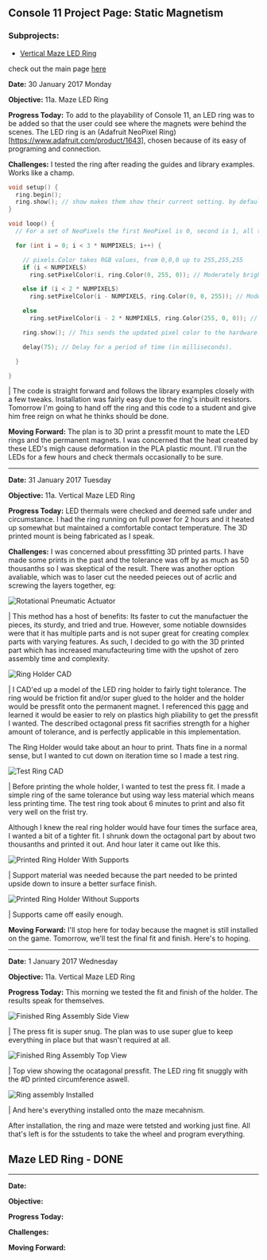 ## Console 11 Project Page: Static Magnetism
### Subprojects:
   * [Vertical Maze LED Ring]()

check out the main page [here](https://TerrenceTran.github.io)

**Date:** 30 January 2017 Monday

**Objective:** 11a. Maze LED Ring

**Progress Today:** To add to the playability of Console 11, an LED ring was to be added so that the user could see where the magnets were behind the scenes. The LED ring is an (Adafruit NeoPixel Ring)[https://www.adafruit.com/product/1643], chosen because of its easy of programing and connection. 

**Challenges:** I tested the ring after reading the guides and library examples. Works like a champ. 

```cpp
void setup() {
  ring.begin();
  ring.show(); // show makes them show their current setting. by default this is off
}

void loop() {
  // For a set of NeoPixels the first NeoPixel is 0, second is 1, all the way up to the count of pixels minus one.

  for (int i = 0; i < 3 * NUMPIXELS; i++) {

    // pixels.Color takes RGB values, from 0,0,0 up to 255,255,255
    if (i < NUMPIXELS)
      ring.setPixelColor(i, ring.Color(0, 255, 0)); // Moderately bright green color.

    else if (i < 2 * NUMPIXELS)
      ring.setPixelColor(i - NUMPIXELS, ring.Color(0, 0, 255)); // Moderately bright green color.

    else
      ring.setPixelColor(i - 2 * NUMPIXELS, ring.Color(255, 0, 0)); // Moderately bright green color.

    ring.show(); // This sends the updated pixel color to the hardware.

    delay(75); // Delay for a period of time (in milliseconds).

  }

}
```
   | The code is straight forward and follows the library examples closely with a few tweaks. Installation was fairly easy due to the ring's inbuilt resistors. Tomorrow I'm going to hand off the ring and this code to a student and give him free reign on what he thinks should be done. 

**Moving Forward:** The plan is to 3D print a pressfit mount to mate the LED rings and the permanent magnets. I was concerned that the heat created by these LED's migh cause deformation in the PLA plastic mount. I'll run the LEDs for a few hours and check thermals occasionally to be sure. 

___

**Date:** 31 January 2017 Tuesday

**Objective:** 11a. Vertical Maze LED Ring

**Progress Today:** LED thermals were checked and deemed safe under and circumstance. I had the ring running on full power for 2 hours and it heated up somewhat but maintained a comfortable contact temperature. The 3D printed mount is being fabricated as I speak.

**Challenges:** I was concerned about pressfitting 3D printed parts. I have made some prints in the past and the tolerance was off by as much as 50 thousanths so I was skeptical of the result. There was another option avaliable, which was to laser cut the needed peieces out of acrlic and screwing the layers together, eg:

![Rotational Pneumatic Actuator](https://lh3.googleusercontent.com/PPz6Zcv4UFJUmy2MchgZ-pJox1gfgz2XyNEl0RGQiHupyGupCQqHkuXsPed3mMnVQcNHQSpvS22OB8NbL6o25axai3qybzyrmDhj3WwtQbfyDf4nh7X51WTLg0l5FEN9h3LRqYzLLeWnIYnrxFpu2MWoFWpzc801KVMI0WG9DgTbbXjOJcUMHJlPNeXFJ6AQJcre9HPyx9809hzwh2jlW8RBiiif-b6rEws8EcpAr6SkkJBNgVGTTdTkP4vnh3v6CtwSSLyU7RB8nl2RgZ1XzCq9_oYqupyQsgbZ8b6W2yfqRGlY4K5K37PCq4GHO11bsIulwuLfA6xSWgU2hlDu-X4_qtPewCY_ylGZ4wRgUPUkoOfFvG4qS0ApFidGu98ArvWrqxGLTzD1Nn0YRtJ8GHhCYwqSJKqIfRya7Dm29HJEzGRw5ACPLxxEsINzGfc36Ulsrbv_YffESiH8qDpclyvVYh9KRwudUS62Tla0flAHuI-DuP1ZbOwT_XnICu3ieHv0E_4HEz9_n5sn_hwvc87m243mUnXmVc9SyCk5zhESKq261tDxT9vEDyr_zfqVNcYRZJCy02vUfLD3PrVYTUthITi3Nxf7W7rnfkQCbufo9Ba9eROJSQAAKf7kpAr5OIUZ52s-BhP1_AWTP8uf4ZtlONV8xOytaEE0Fx5AKg=w1760-h990-no)

   | This method has a host of benefits: Its faster to cut the manufactuer the pieces, its sturdy, and tried and true. However, some notiable downsides were that it has multiple parts and is not super great for creating complex parts with varying features. As such, I decided to go with the 3D printed part which has increased manufacteuring time with the upshot of zero assembly time and complexity. 
 
![Ring Holder CAD](https://lh3.googleusercontent.com/_lPD_ciSYVSbcjpU2YU5N6TTFTU0On98Rxh3AVp3U0RyvwQA0j21M7j3tueGq7CsdbpAwLa3YkcwI1tP_14JYsYoz1GKw2AyD7PJgABuBkITMPQT10CYKH3WWBionOuS3pqOo4fyXsOKa7aEo022vPxNlHmiYPb2LjwVEfbLPXPkrcZednDPxvhFJaTLCnZgrFgCFJnVbaT_ven3vhlYqWy7uhwCBljkPTh4JoeZixzr9X2ZEwMzAXRfi7C4pcisWg0hDM_neJC3CmXgpnkNTKYrHbprksiyU7ZvVby08CFnW-tLd_-qhnG9NiEmLNvAS41_mZO4No-xyHuQQzzkDMTjCU6xOnhbXf7GQzDnC23ilj__pIw6PEOkhVJnYgs7UCn5f7pVsBNYMtcjC5PelOyLU89yxtE5nMVblMb6AT7SV-y8OSSbqS6Mge1oc6gGreCBvXbZh-aYLw_oYYz1nYbZOodFBPhpMKQtXgxRjlpwtmJQdl7mZhG1vdqPVlZJcG3h17cy0KIaMrCC2AJhixXAycmC6i9gY3Egn11nrlA7iDSsbKw69EQVpgUvaU5WMQM-V8iTHLNH12rRXPml82mQsxLoBFEOq6caZPkHWuyG0_KkUo4keVjwcNILyN0RxxHzykmuFpTDsVOf3h-TTl6HgiiZ66XLfRTwJalqFQ=w1159-h905-no) 
   
   | I CAD'ed up a model of the LED ring holder to fairly tight tolerance. The ring would be friction fit and/or super glued to the holder and the holder would be pressfit onto the permanent magnet. I referenced this [page](http://makezine.com/2015/07/22/tips-3d-printing-press-fit-parts/) and learned it would be easier to rely on plastics high pliability to get the pressfit I wanted. The described octagonal press fit sacrifies strength for a higher amount of tolerance, and is perfectly applicable in this implementation.

The Ring Holder would take about an hour to print. Thats fine in a normal sense, but I wanted to cut down on iteration time so I made a test ring.

![Test Ring CAD](https://lh3.googleusercontent.com/cKHnPZkBflcT5hMo6gtF2InERrYSU3je3IaQGP4nEqi4jgD5oHZQMQnNY15C8R0O8HGLDiNDrB8R3R1hjfr548fhV9YqZl8yDsdCJYlQa-L0LLGU2veYL0veDJRaIkAMD3wHiDSIoJrMloPPkcHtcezs0TIu_WiZumLFfVjactq0aESwZcbiAOgBnR0nIVgrpiUrplbbSUQOf0mAHQ9HUE-80h55Atnm3J1rZVkBv_AThJo3k4itKGdMIIZTVzU9-HrmaMg2szxw4cf70Bwy6X8NYn5HPMK-1tgdoWh9r7WeDqAom7g9I6XZgvSvdSC50-s-eGi0ikbGXro5Jkb7S4bjc-Fy2kvAS8q5xY-mLVqC_XBg2O6uTn7txaV7-7VrvHLz8RJ5-tlQOZVPTZdhwz2Rm7XaSF6z8k8vnJjgGmCKsgnJKo8NKAeypEu4BAsx1cmEiSmHe18KPanmEIiNWMjPSMFvVo4lwUWciOPROI4qTHMTMa12722nWMRGAMYe728G9z-brcs9S7GArSboxEfmnuxHV6fTYM20vxTZcCVIR9FcDX0fVQEKe8vv5qXTFjyrsjl0Lf1FzF4EHcZiiTPLbMX-N6gN1oNszPbWgUQ6EZwysa-56YimcFFLJmw-RKcV-9L9ccmY2I_Mvws7K4Rp76Rgk60eI_EDKl2l7w=w1125-h876-no)
   
   | Before printing the whole holder, I wanted to test the press fit. I made a simple ring of the same tolerance but using way less material which means less printing time. The test ring took about 6 minutes to print and also fit very well on the frist try.
   
Although I knew the real ring holder would have four times the surface area, I wanted a bit of a tighter fit. I shrunk down the octagonal part by about two thousanths and printed it out. And hour later it came out like this.

![Printed Ring Holder With Supports](https://lh3.googleusercontent.com/Uc5YvMwpv0b3pzqY3RL0kzMd2Jhhuyl7EAmcTwCBcUOGPIuthVMUEamIOqWGz21HCOIT931ZEK0cnyOqos_Xp5t_mzhQ5klxJjW0uLA8tr8A-_9_zy0WDeUGX-KoLZS1-CSeoxKYio0O3ZwjJRYy4SmPECBNHJ5FXZaSMC9usoVaMAdaMhTsgtJip2TCktBCpi9dVNWZ6VoNM1L1VlK2JEgkltHIbo43fAUtliJjHyRaL4r64J4CXF6allnwxE934zDSYhSy703slereqrUblFbZU-x0AljAi4FZDW2YGNoHYFL6NKLidoO5Uc4STnmN1L4beSOllRrXBOAh6mM8H85Tx0cwxjAE1ZJ6ISqkOsbdOOEYxCOLTOHKsZtXvhfLhNpEZ4JheV5iR_sMK2Goqlw7_AwOhcrp2eDnkVkhOw1HWSMn_xDXvKArAbvb5JgnKE7IwDi64e5QZdMSytLgbNhquFOg-HCasMH3tvk7P-5ci5r1NNG4-T1jBDLlGwtrOlxysLoYc5j7IyZAILldT3GbRt7U1eKQsl31ndULhZ3q_Q3TcrlLGNDaYu3o3Np8D2HFiOjERoAbFDQOj9UC4wBHat-qgew123UY1xneOkzEQq8Aj8GG9D49hXoTqsTFIyHwnGus_ZLMvur6YT5CwqX_iZh2sw8FLRD_URBrAg=w1760-h990-no)
   
   | Support material was needed because the part needed to be printed upside down to insure a better surface finish. 
   
![Printed Ring Holder Without Supports](https://lh3.googleusercontent.com/YwI2jaPAg-4LvRYt4uLCuTrNKzxOS6FfXUK1ql2SWcYpB4FSqeZWVJqxLC6A8ify7ekshxN8M3MXyvXLZ_nTcizYpJXwLCzReudOym9lMURwYUAZZKuT4gznVEGKYkw7alVoqgC9Wo_zjt1WyhkvleeRHkQuov4yiqUH68P4PfeNB4O6i3FnYp2AR7MXJtwnmTSHrybN5D1XwUzCKbgcBQFMUAD_ZKz0lJcGO3mPl6vwvrWkPKkugfGfP9id966eWGtoy9dsxikd44epcFzmiFsJsaczfrO-mnMJ6voNdZbqUgzJLV4yQ12FtRttuiE6vy8sFFgLd0WBbr-JWOWRkrSV01pE9Sp9jd8TMX4R5azc4_Tb2s1lQ-o94OlinsfMLJwSX0GWzUVjSVrI-vmTaqGBdCvymiK-ho7Xqy7AvKNMOJ-FTqdDmW-WJ_ZO_gJUNhQpsnd1Oghv9rCkaIASX8xLRTj2rKcbski8jazfTyelD7WxwxbNP6E5fxqzYDBC5aRmbXhddeSpyPnV89RkweZtQN1SRqVH4A3c48cRSvuwTDoxq1lus9VSvmQiE3J3JQqS5DB-Hqoi6xoFIKb2xoL6kL-4iLbwGp5dhfKnRzi-b_nNBtU863AMBzS_o5qv3ZbUxJU9uX85zxLklnVmx3CUTK9LirNJKOgrmR04Lg=w1760-h990-no)
   
   | Supports came off easily enough.
  
**Moving Forward:** I'll stop here for today because the magnet is still installed on the game. Tomorrow, we'll test the final fit and finish. Here's to hoping.

___

**Date:** 1 January 2017 Wednesday

**Objective:** 11a. Vertical Maze LED Ring

**Progress Today:** This morning we tested the fit and finish of the holder. The results speak for themselves.

![Finished Ring Assembly Side View](https://lh3.googleusercontent.com/p1DRG1_IX8Sr4Q0EDcT_qZ4s5C38n8rDwfJreHyNO6xvfpyWuPrNGpY0OoR0FNLF7iYzGSl6MzvrrH2rn9XxQOvFuusUJ4e8CBsyn7hwBqwOcW1dyoc2kzndEpIjzcyooaYm2u1DDS2NDOsu6a9rHCihxUYERCj2FwFku7x-E_jp5YQ3eTNScuK59YqzxmfnD67X9NGxtYSZKS3E0quK57m4Zu0Q6InPE-uoi1FQJ1cZXUhhX5F93Vb63xS3YP1g1ipXBV3YcaxgNZOZ6zJL6NJd7RKKwkytn-Xp0P6BNHzFvgkuT5hIhRkXI-9UpczSo_Qgbss-kIHBJg5wDn3s70RQCBvf8drTef47qzrHERSB8uClEDnog5o5FNH30gOdGfB1LY7fLOckg0TV0GsLan4lf2PASKSx8JoUY-l1S27m9SlFZuNMNuglbaKP6GIr5K3rXHjfxNqeCYYcrgWP8usQlEmTTdrEx6wCgzPMOgTeWBOcUsAqZbpGods8XT4iTx7szTMT1Z1X0osJWP-l4seK2H3Lbss25myHb7XLrVYiXHOOkoX60j3O2rZpAOOG3ZKaeKw0UHDdeUlDoDaFGrRLnzEWv0d7hmx6pn2z4zfT77Hfr0Npal94p_TlJhuHl0Gb5lecXN2YEqme8QmbdD9vzrqOQtAnfxEWtNH9rA=w1760-h990-no)
   
   | The press fit is super snug. The plan was to use super glue to keep everything in place but that wasn't required at all.
   
![Finished Ring Assembly Top View](https://lh3.googleusercontent.com/ZVfZfStp6pMpxiEEwuKusGQ9bPBWuyMUdRFSCc6__C53HrPME77EXaag_jvVe8QVyJAumjynpBy-11ehwAjsiucVf-i04O7d-7NMQMDAGzyroIKid3romBmnm57lsI_6eR8F0ZcylbFNXVKwK2LmjauBiQAo0hQO4aajPdM7z23vxIpyeURaiMiWUTahBk0hEtDhLoTusC2pS0pQBhYDaNwzwzgKK-9lA4Ny1a_WNLov8sg7NC54tNF9aH4yszackR5cH6gEvWJbGH-LW0haRJpUP5Bi1-5S2-N9-ArxEWf5ZFhbU9nBlkJeCfyXPjnzyYM0XTs2T0xXgloAvArKUdKj9XnPiFsyy7xmkpY5Ox1FZiEBbL4zXOVT-tK6bn2RVjYk2dN3-OF6Tl-zZeD9Wh2vXh6Nq8dPIDUg_tVXjh38SRfxXotHB0DlBE7A7L09FEsSYycBP5y04oIT5odMBfP3H1V1J_kl6E0KLXxYUk1QODydmOAnkr7qJ-bJHJKMjSjnE4HAnISJCN73_ZWyJomRhugOveiKydx52RI58T4Ra59JY0bIFWa1F2YR0E3PY6UI_xq59K2W6Xo6cx6raeg5c-W_31GaVIz7bNfO4aqwbJe6=w1760-h990-no)
   
   | Top view showing the ocatagonal pressfit. The LED ring fit snuggly with the #D printed circumference aswell. 
   
![Ring assembly Installed](https://lh3.googleusercontent.com/Mpc1dYPlY5pNhOLG2jurm_jg0vnm25nDfjeFBI1W-_v3Yagv0oES8xg-r6GaL6iShlRxSNAooZvKqrUxuo5eLWE7Vej3Efi775gPaW48bk2bpCTE97fKESKjWU2IZxSve7l3MGnvsUSB2bq9Wesn6LMzTGr5eCo8Cicls0Z1qcqeLnISqelzDQk0mNqah8MDLoPHdU0vp3qTXbRrfulrDEwGX_vsW4TBo0eJ7l4DbtvBkRHaOEBOEG8qkZ3QO_T_dvKg8C2_prQ6dcs3Bnwb7iPUp4Sqi7LrPnDiVs-zRnPZB0p2y_s2WLQXkjma3xVFzoAbBB-8gjHh9ndkHuFz1p12zh3HbP_a_rl6X6m6CHmfBXxw2gyEBzpNUhxnowa3tG8oPfzSZAfsylIePkmPPQzP7FcRmOeu4HDPRE_RQRfoWfH27quBJnCQT7u2wQ4shz3Cy-D56wQF4v4WmHrYjOmgxsPqyVqf_RixE34dF_JqRIhAa0k_t-sNLaknGsvds2V-CjxecTiqcOcj7rrfQKbSaY30bhbboyppHXTpQlygCLBsqNxNx0P9f14ZFv1jGpvobV13XGSH1_OCCDT5dSetbiBjupOc_jpgDdtvcFzNsbHolnUj=w1760-h990-no)
   
   | And here's everything installed onto the maze mecahnism. 
   
After installation, the ring and maze were tetsted and working just fine. All that's left is for the sstudents to take the wheel and program everything. 

## Maze LED Ring - DONE

___

**Date:** 

**Objective:** 

**Progress Today:** 

**Challenges:** 

**Moving Forward:** 
